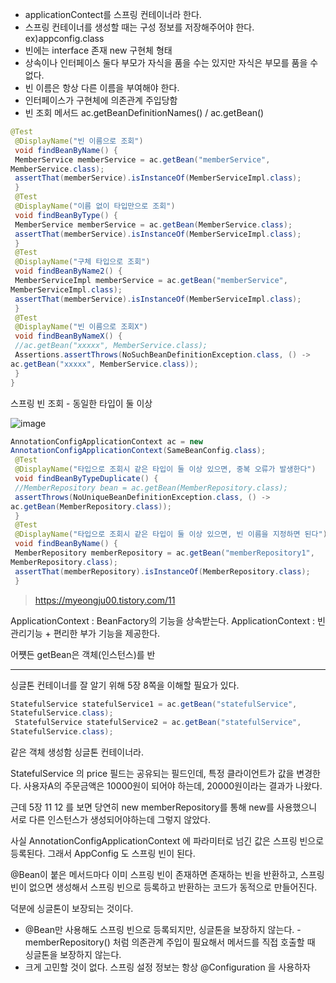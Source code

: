 - applicationContect를 스프링 컨테이너라 한다.
- 스프링 컨테이너를 생성할 때는 구성 정보를 저장해주어야 한다. ex)appconfig.class
- 빈에는 interface 존재 new 구현체 형태
- 상속이나 인터페이스 둘다 부모가 자식을 품을 수는 있지만 자식은 부모를 품을 수 없다.
- 빈 이름은 항상 다른 이름을 부여해야 한다.
- 인터페이스가 구현체에 의존관계 주입당함
- 빈 조회 메서드 ac.getBeanDefinitionNames() / ac.getBean()
```java
@Test
 @DisplayName("빈 이름으로 조회")
 void findBeanByName() {
 MemberService memberService = ac.getBean("memberService",
MemberService.class);
 assertThat(memberService).isInstanceOf(MemberServiceImpl.class);
 }
 @Test
 @DisplayName("이름 없이 타입만으로 조회")
 void findBeanByType() {
 MemberService memberService = ac.getBean(MemberService.class);
 assertThat(memberService).isInstanceOf(MemberServiceImpl.class);
 }
 @Test
 @DisplayName("구체 타입으로 조회")
 void findBeanByName2() {
 MemberServiceImpl memberService = ac.getBean("memberService",
MemberServiceImpl.class);
 assertThat(memberService).isInstanceOf(MemberServiceImpl.class);
 }
 @Test
 @DisplayName("빈 이름으로 조회X")
 void findBeanByNameX() {
 //ac.getBean("xxxxx", MemberService.class);
 Assertions.assertThrows(NoSuchBeanDefinitionException.class, () ->
ac.getBean("xxxxx", MemberService.class));
 }
}
```

스프링 빈 조회 - 동일한 타입이 둘 이상

![image](https://github.com/yybmion/Spring_basic/assets/113106136/64790f51-c950-414f-859a-30b1480549d2)

```java
AnnotationConfigApplicationContext ac = new
AnnotationConfigApplicationContext(SameBeanConfig.class);
 @Test
 @DisplayName("타입으로 조회시 같은 타입이 둘 이상 있으면, 중복 오류가 발생한다")
 void findBeanByTypeDuplicate() {
 //MemberRepository bean = ac.getBean(MemberRepository.class);
 assertThrows(NoUniqueBeanDefinitionException.class, () ->
ac.getBean(MemberRepository.class));
 }
 @Test
 @DisplayName("타입으로 조회시 같은 타입이 둘 이상 있으면, 빈 이름을 지정하면 된다")
 void findBeanByName() {
 MemberRepository memberRepository = ac.getBean("memberRepository1",
MemberRepository.class);
 assertThat(memberRepository).isInstanceOf(MemberRepository.class);
 }
```
> https://myeongju00.tistory.com/11


ApplicationContext : BeanFactory의 기능을 상속받는다.
ApplicationContext : 빈 관리기능 + 편리한 부가 기능을 제공한다.

어쩃든 getBean은 객체(인스턴스)를 반

___

싱글톤 컨테이너를 잘 알기 위해 5장 8쪽을 이해할 필요가 있다. 
```java
StatefulService statefulService1 = ac.getBean("statefulService",
StatefulService.class);
 StatefulService statefulService2 = ac.getBean("statefulService",
StatefulService.class);
```

같은 객체 생성함 싱글톤 컨테이너라.

StatefulService 의 price 필드는 공유되는 필드인데, 특정 클라이언트가 값을 변경한다.
사용자A의 주문금액은 10000원이 되어야 하는데, 20000원이라는 결과가 나왔다.

근데 5장 11 12 를 보면 당연히 new memberRepository를 통해 new를 사용했으니 서로 다른 인스턴스가 생성되어야하는데 그렇지 않았다.

사실 AnnotationConfigApplicationContext 에 파라미터로 넘긴 값은 스프링 빈으로 등록된다. 그래서
AppConfig 도 스프링 빈이 된다.

@Bean이 붙은 메서드마다 이미 스프링 빈이 존재하면 존재하는 빈을 반환하고, 스프링 빈이 없으면
생성해서 스프링 빈으로 등록하고 반환하는 코드가 동적으로 만들어진다.

덕분에 싱글톤이 보장되는 것이다.

- @Bean만 사용해도 스프링 빈으로 등록되지만, 싱글톤을 보장하지 않는다.
  -memberRepository() 처럼 의존관계 주입이 필요해서 메서드를 직접 호출할 때 싱글톤을 보장하지
    않는다.
- 크게 고민할 것이 없다. 스프링 설정 정보는 항상 @Configuration 을 사용하자

